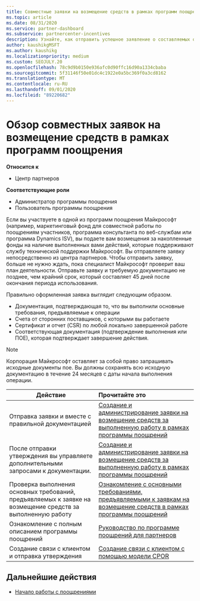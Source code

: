 ```yaml
---
title: Совместные заявки на возмещение средств в рамках программ поощрения
ms.topic: article
ms.date: 08/31/2020
ms.service: partner-dashboard
ms.subservice: partnercenter-incentives
description: Узнайте, как отправить успешное заявление о составляемых операциях для поощрения, организуя соответствующую документацию, счета, заявления и подтверждение выполнения.
author: kaushikgMSFT
ms.author: kaushikg
ms.localizationpriority: medium
ms.custom: SEOJULY.20
ms.openlocfilehash: 78c9d9b0150e936afc0d90ffc16d90a1334cbaba
ms.sourcegitcommit: 5f31146f50e01dc4c1922e0a5bc369f0a3cd8162
ms.translationtype: MT
ms.contentlocale: ru-RU
ms.lasthandoff: 09/01/2020
ms.locfileid: "89220682"
---
```

# <a name="incentives-co-op-claims-overview"></a>Обзор совместных заявок на возмещение средств в рамках программ поощрения

**Относится к**

- Центр партнеров

**Соответствующие роли**

- Администратор программы поощрения
- Пользователь программы поощрения

Если вы участвуете в одной из программ поощрения Майкрософт (например, маркетинговый фонд для совместной работы по поощрениям участников, программа консультанта по веб-службам или программа Dynamics ISV), вы подаете вам возмещения за накопленные фонды на наличие выполненных вами действий, которые поддерживают службу технической поддержки Майкрософт. Вы отправляете заявку непосредственно из центра партнеров. Чтобы отправить заявку, больше не нужно ждать, пока специалист Майкрософт проверит ваш план деятельности. Отправьте заявку и требуемую документацию не позднее, чем крайний срок, который составляет 45 дней после окончания периода использования.

Правильно оформленная заявка выглядит следующим образом.

- Документация, подтверждающая то, что вы выполнили основные требования, предъявляемые к операции
- Счета от сторонних поставщиков, с которыми вы работаете
- Сертификат и отчет (CSR) по любой локально завершенной работе
- Соответствующая документация (подтверждение выполнения или ПОЕ), которая подтверждает завершение действия. 

>[!NOTE]
>Корпорация Майкрософт оставляет за собой право запрашивать исходные документы пое. Вы должны сохранять всю исходную документацию в течение 24 месяцев с даты начала выполнения операции. 

|**Действие**   |**Прочитайте это**   |
|-----------------|:--------------------------------------|
|Отправка заявки и вместе с правильной документацией|[Создание и администрирование заявки на возмещение средств за выполненную работу в рамках программы поощрений](create-incentives-claims.md)|
|После отправки утверждения вы управляете дополнительными запросами к документации.|[Создание и администрирование заявки на возмещение средств за выполненную работу в рамках программы поощрений](create-incentives-claims.md)  |
|Проверка выполнения основных требований, предъявляемых к заявке на возмещение средств за выполненную работу|[Ознакомление с основными требованиями, предъявляемыми к заявкам на возмещение средств в рамках программы поощрений](core-requirements.md)   |
|Ознакомление с полным описанием программы поощрений|[Руководство по программе поощрений для партнеров](https://assets.microsoft.com/coop-guidebook.pdf)
|Создание связи с клиентом и отправка утверждения |[Создание связи с клиентом с помощью модели CPOR](submit-osa-claim.md)|

## <a name="next-steps"></a>Дальнейшие действия

- [Начало работы с поощрениями](incentives-get-started-intro.md)
